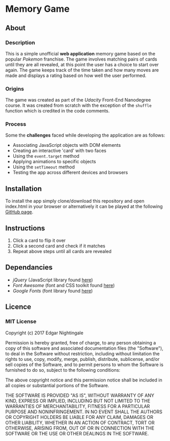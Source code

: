 # Memory Game
## About
### Description
This is a simple unofficial **web application** memory game based on the popular _Pokemon_ franchise. The game involves matching pairs of cards until they are all revealed, at this point the user has a choice to start over again. The game keeps track of the time taken and how many moves are made and displays a rating based on how well the user performed.

### Origins
The game was created as part of the _Udacity_ Front-End Nanodegree course. It was created from scratch with the exception of the `shuffle` function which is credited in the code comments.

### Process
Some the **challenges** faced while developing the application are as follows:
- Associating JavaScript objects with DOM elements
- Creating an interactive 'card' with two faces
- Using the `event.target` method
- Applying animations to specific objects
- Using the `setTimeout` method
- Testing the app across different devices and browsers

## Installation
To install the app simply clone/download this repository and open index.html in your browser or alternatively it can be played at the following [GitHub page](https://ifancyabroad.github.io/Arcade-Game/).

## Instructions
1. Click a card to flip it over
2. Click a second card and check if it matches
3. Repeat above steps until all cards are revealed

## Dependancies
- _jQuery_ (JavaScript library found [here](https://jquery.com))
- _Font Awesome_ (font and CSS toolkit found [here](http://fontawesome.io/))
- _Google Fonts_ (font library found [here](https://fonts.google.com/))

## Licence
### MIT License

Copyright (c) 2017 Edgar Nightingale

Permission is hereby granted, free of charge, to any person obtaining a copy
of this software and associated documentation files (the "Software"), to deal
in the Software without restriction, including without limitation the rights
to use, copy, modify, merge, publish, distribute, sublicense, and/or sell
copies of the Software, and to permit persons to whom the Software is
furnished to do so, subject to the following conditions:

The above copyright notice and this permission notice shall be included in all
copies or substantial portions of the Software.

THE SOFTWARE IS PROVIDED "AS IS", WITHOUT WARRANTY OF ANY KIND, EXPRESS OR
IMPLIED, INCLUDING BUT NOT LIMITED TO THE WARRANTIES OF MERCHANTABILITY,
FITNESS FOR A PARTICULAR PURPOSE AND NONINFRINGEMENT. IN NO EVENT SHALL THE
AUTHORS OR COPYRIGHT HOLDERS BE LIABLE FOR ANY CLAIM, DAMAGES OR OTHER
LIABILITY, WHETHER IN AN ACTION OF CONTRACT, TORT OR OTHERWISE, ARISING FROM,
OUT OF OR IN CONNECTION WITH THE SOFTWARE OR THE USE OR OTHER DEALINGS IN THE
SOFTWARE.